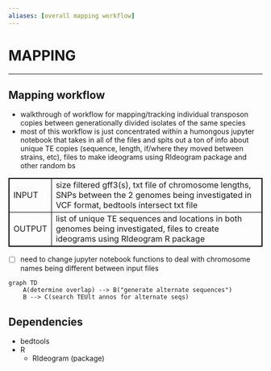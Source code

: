 ```yaml
---
aliases: [overall mapping workflow]
---
```

# MAPPING
---
## Mapping workflow
- walkthrough of workflow for mapping/tracking individual transposon copies between generationally divided isolates of the same species
- most of this workflow is just concentrated within a humongous jupyter notebook that takes in all of the files and spits out a ton of info about unique TE copies (sequence, length, if/where they moved between strains, etc), files to make ideograms using RIdeogram package and other random bs

<table cellpadding="5" style="border: 1px solid black">
    <tr style="border: 1px solid black">
        <td style="border: 1px solid black" >INPUT</td>
        <td style="border: 1px solid black">size filtered gff3(s), txt file of chromosome lengths, SNPs between the 2 genomes being investigated in VCF format, bedtools intersect txt file</td>
    </tr>
    <tr>
        <td style="border: 1px solid black">OUTPUT</td>
        <td style="border: 1px solid black">list of unique TE sequences and locations in both genomes being investigated, files to create ideograms using RIdeogram R package</td>
    </tr>
</table>

- [ ] need to change jupyter notebook functions to deal with chromosome names being different between input files

```mermaid
graph TD
	A(determine overlap) --> B("generate alternate sequences")
	B --> C(search TEUlt annos for alternate seqs)
```
## Dependencies
- bedtools
- R
	- RIdeogram (package)